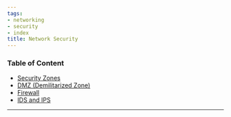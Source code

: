 ```yaml
---
tags:
- networking
- security
- index
title: Network Security
---
```


### Table of Content

* [Security Zones](security-zones.md)
* [DMZ (Demilitarized Zone)](dmz-demilitarized-zone.md)
* [Firewall](../network-devices/firewall.md)
* [IDS and IPS](ids-and-ips.md)

---